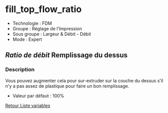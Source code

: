 # fill_top_flow_ratio

* Technologie : FDM
* Groupe : Réglage de l'Impression
* Sous groupe : Largeur & Débit - Débit
* Mode : Expert

## *Ratio de débit* Remplissage du dessus

### Description

Vous pouvez augmenter cela pour sur-extruder sur la couche du dessus s'il n'y a pas assez de plastique pour faire un bon remplissage.

* Valeur par défaut : 100%

[Retour Liste variables](variable_list.md)